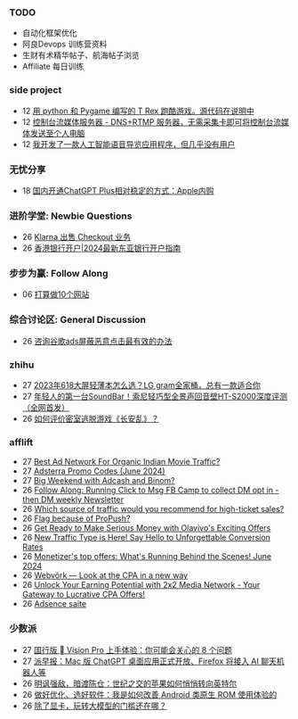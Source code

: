 ### TODO
-  自动化框架优化
-  阿良Devops 训练营资料
-  生财有术精华帖子、航海帖子浏览
-  Affiliate 每日训练

### side project
<!-- sideproject:START -->
-  12 [用 python 和 Pygame 编写的 T Rex 跑酷游戏。源代码在说明中](https://www.youtube.com/watch?v=pZySIXSelCA)
-  12 [控制台流媒体服务器 - DNS+RTMP 服务器，无需采集卡即可将控制台流媒体发送至个人电脑](https://github.com/Aioros/console-streaming-server)
-  12 [我开发了一款人工智能语音导览应用程序，但几乎没有用户](https://www.reddit.com/r/SideProject/comments/18gpp0e/ive_built_an_ai_audio_tour_app_but_have_almost_no/)<!-- sideproject:END -->


### 无忧分享
<!-- ruyo:START -->
-  18 [国内开通ChatGPT Plus相对稳定的方式：Apple内购](https://51.ruyo.net/18681.html)<!-- ruyo:END -->

### 进阶学堂: Newbie Questions
<!-- advertcn1:START -->
-  26 [Klarna 出售 Checkout 业务](https://www.advertcn.com/thread-115503-1-1.html)
-  26 [香港银行开户|2024最新东亚银行开户指南](https://www.advertcn.com/thread-115502-1-1.html)<!-- advertcn1:END -->

### 步步为赢: Follow Along
<!-- advertcn2:START -->
-  06 [打算做10个网站](https://www.advertcn.com/thread-115247-1-1.html)<!-- advertcn2:END -->

### 综合讨论区: General Discussion
<!-- advertcn3:START -->
-  26 [咨询谷歌ads屏蔽恶意点击最有效的办法](https://www.advertcn.com/thread-115504-1-1.html)<!-- advertcn3:END -->


### zhihu
<!-- zhihu:START -->
-  27 [2023年618大屏轻薄本怎么选？LG gram全家桶，总有一款适合你](http://zhuanlan.zhihu.com/p/632641888?utm_campaign=rss&utm_medium=rss&utm_source=rss&utm_content=title)
-  27 [年轻人的第一台SoundBar！索尼轻巧型全景声回音壁HT-S2000深度评测（全网首发）](http://zhuanlan.zhihu.com/p/630990296?utm_campaign=rss&utm_medium=rss&utm_source=rss&utm_content=title)
-  26 [如何评价密室逃脱游戏《长安乱》？](http://www.zhihu.com/question/563950552/answer/3045961312?utm_campaign=rss&utm_medium=rss&utm_source=rss&utm_content=title)<!-- zhihu:END -->

### afflift
<!-- afflift:START -->
-  27 [Best Ad Network For Organic Indian Movie Traffic?](https://afflift.com/f/threads/best-ad-network-for-organic-indian-movie-traffic.13352/)
-  27 [Adsterra Promo Codes &lpar;June 2024&rpar;](https://afflift.com/f/threads/adsterra-promo-codes-june-2024.13269/)
-  27 [Big Weekend with Adcash and Binom?](https://afflift.com/f/threads/big-weekend-with-adcash-and-binom.13318/)
-  26 [Follow Along: Running Click to Msg FB Camp to collect DM opt in - then DM weekly Newsletter](https://afflift.com/f/threads/follow-along-running-click-to-msg-fb-camp-to-collect-dm-opt-in-then-dm-weekly-newsletter.13361/)
-  26 [Which source of traffic would you recommend for high-ticket sales?](https://afflift.com/f/threads/which-source-of-traffic-would-you-recommend-for-high-ticket-sales.13170/)
-  26 [Flag because of ProPush?](https://afflift.com/f/threads/flag-because-of-propush.13312/)
-  26 [Get Ready to Make Serious Money with Olavivo&#39;s Exciting Offers](https://afflift.com/f/threads/get-ready-to-make-serious-money-with-olavivos-exciting-offers.10730/)
-  26 [New Traffic Type is Here! Say Hello to Unforgettable Conversion Rates](https://afflift.com/f/threads/new-traffic-type-is-here-say-hello-to-unforgettable-conversion-rates.13358/)
-  26 [Monetizer&#39;s top offers: What&#39;s Running Behind the Scenes! June 2024](https://afflift.com/f/threads/monetizers-top-offers-whats-running-behind-the-scenes-june-2024.13349/)
-  26 [Webvõrk — Look at the CPA in a new way](https://afflift.com/f/threads/webv%C3%B5rk-%E2%80%94-look-at-the-cpa-in-a-new-way.2820/)
-  26 [Unlock Your Earning Potential with 2x2 Media Network - Your Gateway to Lucrative CPA Offers!](https://afflift.com/f/threads/unlock-your-earning-potential-with-2x2-media-network-your-gateway-to-lucrative-cpa-offers.12303/)
-  26 [Adsence saite](https://afflift.com/f/threads/adsence-saite.13351/)<!-- afflift:END -->

### 少数派
<!-- sspai:START -->
-  27 [国行版  Vision Pro 上手体验：你可能会关心的 8 个问题](https://sspai.com/post/89976)
-  27 [派早报：Mac 版 ChatGPT 桌面应用正式开放、Firefox 将接入 AI 聊天机器人等](https://sspai.com/post/89975)
-  26 [明讽强敌，暗渡陈仓：世纪之交的苹果如何悄悄转向英特尔](https://sspai.com/prime/story/ppc-history-11)
-  26 [做好优化、选好软件：我是如何改善 Android 类原生 ROM 使用体验的](https://sspai.com/post/89282)
-  26 [除了显卡，玩转大模型的门槛还在哪？](https://sspai.com/post/89162)<!-- sspai:END -->
